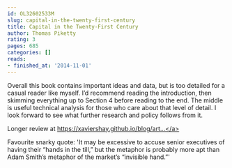 ```yaml
---
id: OL32602533M
slug: capital-in-the-twenty-first-century
title: Capital in the Twenty-First Century
author: Thomas Piketty
rating: 3
pages: 685
categories: []
reads:
- finished_at: '2014-11-01'
---
```

Overall this book contains important ideas and data, but is too detailed for a casual reader like myself. I’d recommend reading the introduction, then skimming everything up to Section 4 before reading to the end. The middle is useful technical analysis for those who care about that level of detail. I look forward to see what further research and policy follows from it.

Longer review at <a target="_blank" rel="noopener nofollow" href="https://xaviershay.github.io/blog/articles/capital-21st-century-review.html">https://xaviershay.github.io/blog/art...</a>

Favourite snarky quote: 'It may be excessive to accuse senior executives of having their “hands in the till,” but the metaphor is probably more apt than Adam Smith’s metaphor of the market’s “invisible hand.”'
